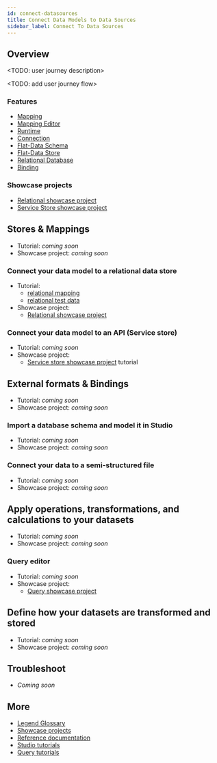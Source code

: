 ```yaml
---
id: connect-datasources
title: Connect Data Models to Data Sources
sidebar_label: Connect To Data Sources
---
```


## Overview

<TODO: user journey description>

<TODO: add user journey flow>

### Features

- [Mapping](../overview/legend-glossary.md/#relational-mapping)
- [Mapping Editor](../overview/legend-glossary.md/#mapping-editor)
- [Runtime](../overview/legend-glossary.md/#runtime)
- [Connection](../overview/legend-glossary.md/#connection)
- [Flat-Data Schema](../overview/legend-glossary.md/#flat-data-schema)
- [Flat-Data Store](../overview/legend-glossary.md/#flat-data-store)
- [Relational Database](../overview/legend-glossary.md/#relational-database)
- [Binding](../overview/legend-glossary.md/#bindings)

### Showcase projects

- [Relational showcase project](../showcases/showcase-projects.md/#relational)
- [Service Store showcase project](../showcases/showcase-projects.md/#service-store)

## Stores & Mappings

- Tutorial: _coming soon_
- Showcase project: _coming soon_

### Connect your data model to a relational data store 

- Tutorial:
    - [relational mapping](../tutorials/studio-relational-mapping.md)  
    - [relational test data](../tutorials/studio-tests.md/#relational)
- Showcase project: 
    - [Relational showcase project](../showcases/showcase-projects.md/#relational)

### Connect your data model to an API (Service store) 

- Tutorial: _coming soon_
- Showcase project: 
    - [Service store showcase project](../tutorials/studio-servicestore) tutorial

## External formats & Bindings

- Tutorial: _coming soon_
- Showcase project: _coming soon_

### Import a database schema and model it in Studio

- Tutorial: _coming soon_
- Showcase project: _coming soon_

### Connect your data to a semi-structured file

- Tutorial: _coming soon_
- Showcase project: _coming soon_


## Apply operations, transformations, and calculations to your datasets

- Tutorial: _coming soon_
- Showcase project: _coming soon_

### Query editor

- Tutorial: _coming soon_
- Showcase project: 
    - [Query showcase project](../showcases/showcase-projects.md/#query)

## Define how your datasets are transformed and stored

- Tutorial: _coming soon_
- Showcase project: _coming soon_

## Troubleshoot

- _Coming soon_

## More
- [Legend Glossary](../overview/legend-glossary.md)
- [Showcase projects](../showcases/showcase-projects.md)
- [Reference documentation](../reference/legend-language.md)
- [Studio tutorials](../tutorials/studio-create-model.md)
- [Query tutorials](../tutorials/query-tutorial.md)
